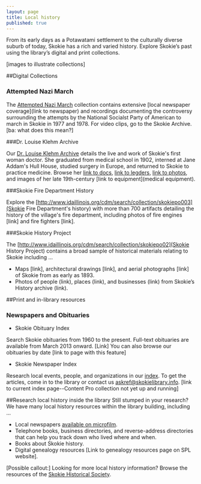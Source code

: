 ```yaml
---
layout: page
title: Local history
published: true
---
```


From its early days as a Potawatami settlement to the culturally diverse suburb of today, Skokie has a rich and varied history. Explore Skokie’s past using the library’s digital and print collections. 

[images to illustrate collections]

##Digital Collections

### Attempted Nazi March

The [Attempted Nazi March](http://encore.skokielibrary.info/iii/cpro/CollectionViewPage.external;jsessionid=CAD41B18B5ABBEE26CD4D9069EEF9F2C?lang=eng&sp=1000004&suite=def) collection contains extensive [local newspaper coverage](link to newspaper) and recordings documenting the controversy surrounding the attempts by the National Socialst Party of American to march in Skokie in 1977 and 1978. For video clips, go to the Skokie Archive. [ba: what does this mean?]

###Dr. Louise Klehm Archive

Our [Dr. Louise Klehm Archive](http://idaillinois.org/cdm/search/collection/skokiepo004/) details the live and work of Skokie's first woman doctor. She graduated from medical school in 1902, interned at Jane Addam's Hull House, studied surgery in Europe, and returned to Skokie to practice medicine. Browse her [link to docs](documents), [link to legders](ledgers), [link to photos](photos), and images of her late 19th-century [link to equipment](medical equipment).

###Skokie Fire Department History

Explore the [http://www.idaillinois.org/cdm/search/collection/skokiepo003](Skokie Fire Department's history) with more than 700 artifacts detailing the history of the village's fire department, including photos of fire engines [link] and fire fighters [link].

###Skokie History Project

The [http://www.idaillinois.org/cdm/search/collection/skokiepo02](Skokie History Project) contains a broad sample of historical materials relating to Skokie including ...

- Maps [link], architectural drawings [link], and aerial photographs [link] of Skokie from as early as 1893.
- Photos of people (link), places (link), and businesses (link) from Skokie’s History archive (link).

##Print and in-library resources

### Newspapers and Obituaries

- Skokie Obituary Index

Search Skokie obituaries from 1960 to the present. Full-text obituaries are available from March 2013 onward. [Link] You can also browse our obituaries by date [link to page with this feature]

- Skokie Newspaper Index

Research local events, people, and organizations in our [index](http://articles.skokielibrary.info/newsindex.php). To get the articles, come in to the library or contact us askref@skokielibrary.info.
[link to current index page--Content Pro collection not yet up and running]

##Research local history inside the library
Still stumped in your research? We have many local history resources within the library building, including ...
- Local newspapers [available on microfilm](http://encore.skokielibrary.info/iii/encore/search/C__SSkokie).
- Telephone books, business directories, and reverse-address directories that can help you track down who lived where and when.
- Books about Skokie history.
- Digital genealogy resources [Link to genealogy resources page on SPL website].

[Possible callout:]
Looking for more local history information? Browse the resources of the [Skokie Historical Society](http://www.skokiehistory.info).